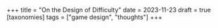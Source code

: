 +++
title = "On the Design of Difficulty"
date = 2023-11-23
draft = true
[taxonomies]
  tags = ["game design", "thoughts"]
+++
